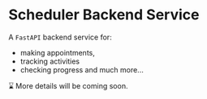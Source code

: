 # Scheduler Backend Service

A `FastAPI` backend service for:
- making appointments, 
- tracking activities
- checking progress and much more... 

⌛ More details will be coming soon. 